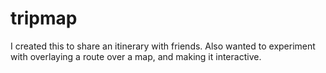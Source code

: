 # tripmap
I created this to share an itinerary with friends. 
Also wanted to experiment with overlaying a route over a map, and making it interactive.
